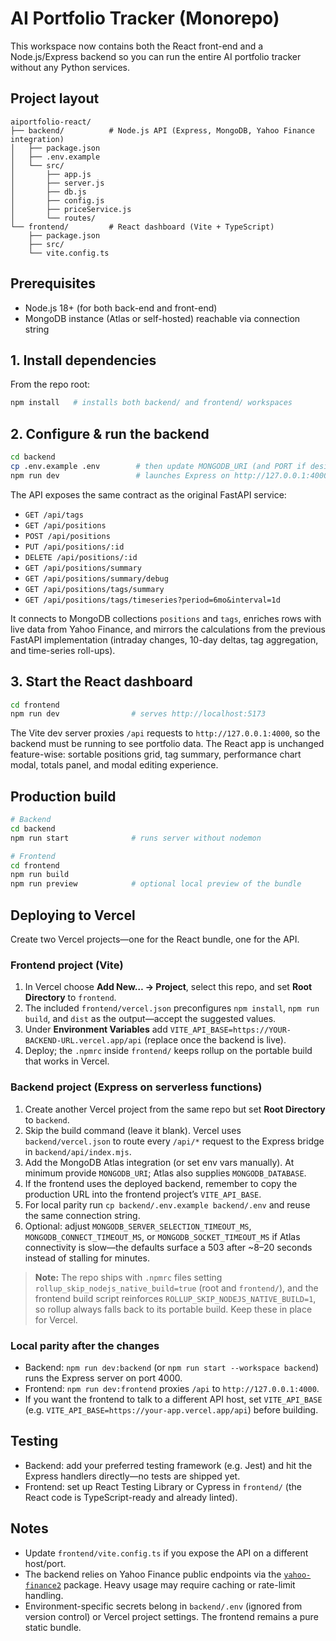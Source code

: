 # AI Portfolio Tracker (Monorepo)

This workspace now contains both the React front-end and a Node.js/Express backend so you can run the entire AI portfolio tracker without any Python services.

## Project layout

```
aiportfolio-react/
├── backend/          # Node.js API (Express, MongoDB, Yahoo Finance integration)
│   ├── package.json
│   ├── .env.example
│   └── src/
│       ├── app.js
│       ├── server.js
│       ├── db.js
│       ├── config.js
│       ├── priceService.js
│       └── routes/
└── frontend/         # React dashboard (Vite + TypeScript)
    ├── package.json
    ├── src/
    └── vite.config.ts
```

## Prerequisites

- Node.js 18+ (for both back-end and front-end)
- MongoDB instance (Atlas or self-hosted) reachable via connection string

## 1. Install dependencies

From the repo root:

```bash
npm install   # installs both backend/ and frontend/ workspaces
```

## 2. Configure & run the backend

```bash
cd backend
cp .env.example .env        # then update MONGODB_URI (and PORT if desired)
npm run dev                 # launches Express on http://127.0.0.1:4000
```

The API exposes the same contract as the original FastAPI service:

- `GET /api/tags`
- `GET /api/positions`
- `POST /api/positions`
- `PUT /api/positions/:id`
- `DELETE /api/positions/:id`
- `GET /api/positions/summary`
- `GET /api/positions/summary/debug`
- `GET /api/positions/tags/summary`
- `GET /api/positions/tags/timeseries?period=6mo&interval=1d`

It connects to MongoDB collections `positions` and `tags`, enriches rows with live data from Yahoo Finance, and mirrors the calculations from the previous FastAPI implementation (intraday changes, 10-day deltas, tag aggregation, and time-series roll-ups).

## 3. Start the React dashboard

```bash
cd frontend
npm run dev                # serves http://localhost:5173
```

The Vite dev server proxies `/api` requests to `http://127.0.0.1:4000`, so the backend must be running to see portfolio data. The React app is unchanged feature-wise: sortable positions grid, tag summary, performance chart modal, totals panel, and modal editing experience.

## Production build

```bash
# Backend
cd backend
npm run start              # runs server without nodemon

# Frontend
cd frontend
npm run build
npm run preview            # optional local preview of the bundle
```

## Deploying to Vercel

Create two Vercel projects—one for the React bundle, one for the API.

### Frontend project (Vite)

1. In Vercel choose **Add New… → Project**, select this repo, and set **Root Directory** to `frontend`.
2. The included `frontend/vercel.json` preconfigures `npm install`, `npm run build`, and `dist` as the output—accept the suggested values.
3. Under **Environment Variables** add `VITE_API_BASE=https://YOUR-BACKEND-URL.vercel.app/api` (replace once the backend is live).
4. Deploy; the `.npmrc` inside `frontend/` keeps rollup on the portable build that works in Vercel.

### Backend project (Express on serverless functions)

1. Create another Vercel project from the same repo but set **Root Directory** to `backend`.
2. Skip the build command (leave it blank). Vercel uses `backend/vercel.json` to route every `/api/*` request to the Express bridge in `backend/api/index.mjs`.
3. Add the MongoDB Atlas integration (or set env vars manually). At minimum provide `MONGODB_URI`; Atlas also supplies `MONGODB_DATABASE`.
4. If the frontend uses the deployed backend, remember to copy the production URL into the frontend project’s `VITE_API_BASE`.
5. For local parity run `cp backend/.env.example backend/.env` and reuse the same connection string.
6. Optional: adjust `MONGODB_SERVER_SELECTION_TIMEOUT_MS`, `MONGODB_CONNECT_TIMEOUT_MS`, or `MONGODB_SOCKET_TIMEOUT_MS` if Atlas connectivity is slow—the defaults surface a 503 after ~8–20 seconds instead of stalling for minutes.

> **Note:** The repo ships with `.npmrc` files setting `rollup_skip_nodejs_native_build=true` (root and `frontend/`), and the frontend build script reinforces `ROLLUP_SKIP_NODEJS_NATIVE_BUILD=1`, so rollup always falls back to its portable build. Keep these in place for Vercel.

### Local parity after the changes

- Backend: `npm run dev:backend` (or `npm run start --workspace backend`) runs the Express server on port 4000.
- Frontend: `npm run dev:frontend` proxies `/api` to `http://127.0.0.1:4000`.
- If you want the frontend to talk to a different API host, set `VITE_API_BASE` (e.g. `VITE_API_BASE=https://your-app.vercel.app/api`) before building.

## Testing

- Backend: add your preferred testing framework (e.g. Jest) and hit the Express handlers directly—no tests are shipped yet.
- Frontend: set up React Testing Library or Cypress in `frontend/` (the React code is TypeScript-ready and already linted).

## Notes

- Update `frontend/vite.config.ts` if you expose the API on a different host/port.
- The backend relies on Yahoo Finance public endpoints via the [`yahoo-finance2`](https://github.com/gadicc/node-yahoo-finance2) package. Heavy usage may require caching or rate-limit handling.
- Environment-specific secrets belong in `backend/.env` (ignored from version control) or Vercel project settings. The frontend remains a pure static bundle.
